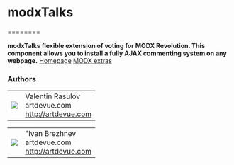 # modxTalks
========

**modxTalks flexible extension of voting for MODX Revolution. This component allows you to install a fully AJAX commenting system on any webpage.**
[Homepage](http://modxTalks.artdevue.com)
[MODX extras](http://modx.com/extras/package/modxTalks)

### Authors
<table>
  <tr>
    <td><img src="http://www.gravatar.com/avatar/39ef1c740deff70b054c1d9ae8f86d02?s=60"></td><td valign="middle">Valentin Rasulov<br>artdevue.com<br><a href="http://artdevue.com">http://artdevue.com</a></td>
  </tr>
</table>
  <table>
   <tr>
    <td><img src="http://www.gravatar.com/avatar/3318fa1e75c440aed0ed05d3aba6a768?s=60"></td><td valign="middle">"Ivan Brezhnev<br>artdevue.com<br><a href="http://artdevue.com">http://artdevue.com</a></td>
  </tr>
</table>
